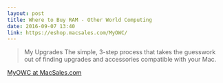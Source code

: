 ```yaml
---
layout: post
title: Where to Buy RAM - Other World Computing
date: 2016-09-07 13:40
link: https://eshop.macsales.com/MyOWC/
---
```


> My Upgrades
> The simple, 3-step process that takes the guesswork out of finding upgrades and accessories compatible with your Mac.

[MyOWC at MacSales.com](https://eshop.macsales.com/MyOWC/)
